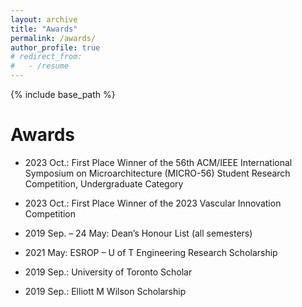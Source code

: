 ```yaml
---
layout: archive
title: "Awards"
permalink: /awards/
author_profile: true
# redirect_from:
#   - /resume
---
```


{% include base_path %}


Awards
======

* 2023 Oct.: First Place Winner of the 56th ACM/IEEE International Symposium on Microarchitecture (MICRO-56) Student Research Competition, Undergraduate Category

* 2023 Oct.: First Place Winner of the 2023 Vascular Innovation Competition

* 2019 Sep. – 24 May: Dean’s Honour List (all semesters)

* 2021 May: ESROP – U of T Engineering Research Scholarship

* 2019 Sep.: University of Toronto Scholar

* 2019 Sep.: Elliott M Wilson Scholarship                                 
